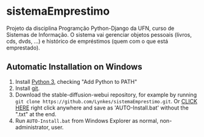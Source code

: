 # sistemaEmprestimo
Projeto da disciplina Programção Python-Django da UFN, curso de Sistemas de Informação. O sistema vai gerenciar objetos pessoais (livros, cds, dvds, ...) e histórico de empréstimos (quem com o que está emprestado).

## Automatic Installation on Windows
1. Install [Python 3](https://www.python.org/downloads/windows/), checking "Add Python to PATH"
2. Install [git](https://git-scm.com/download/win).
3. Download the stable-diffusion-webui repository, for example by running `git clone https://github.com/Lynkes/sistemaEmprestimo.git`.
  Or [CLICK HERE](https://raw.githubusercontent.com/Lynkes/sistemaEmprestimo/master/AUTO-Install.bat) 
  right click anywhere and save as 'AUTO-Install.bat' without the ".txt" at the end.
6. Run `AUTO-Install.bat` from Windows Explorer as normal, non-administrator, user.
